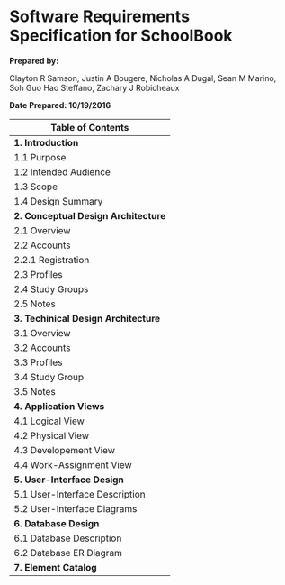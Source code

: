 # Software Requirements Specification for SchoolBook

**Prepared by:** 

Clayton R Samson, Justin A Bougere, Nicholas A Dugal, Sean M Marino, Soh Guo Hao Steffano, Zachary J Robicheaux

**Date Prepared: 10/19/2016**


| Table of Contents         |
| --- |
| **1. Introduction**                 |
|      1.1        Purpose        |
|      1.2        Intended Audience        |
|      1.3        Scope        |
|      1.4        Design Summary        |
| **2. Conceptual Design Architecture**   |
|      2.1        Overview        |
|      2.2        Accounts        |
|                 2.2.1     Registration  |   
|      2.3        Profiles        |
|      2.4        Study Groups        |
|      2.5        Notes        |
| **3. Techinical Design Architecture** |
|      3.1        Overview        |
|      3.2        Accounts        |
|      3.3        Profiles        |
|      3.4        Study Group
|      3.5        Notes           |
| **4. Application Views** |
|      4.1        Logical View       |
|      4.2        Physical View         |
|      4.3        Developement View       |
|      4.4        Work-Assignment View        |
| **5. User-Interface Design** |
|      5.1        User-Interface Description        |
|      5.2        User-Interface Diagrams        |
| **6. Database Design** |
|      6.1        Database Description      |
|      6.2        Database ER Diagram       |
| **7. Element Catalog**  |
